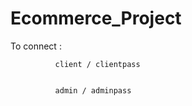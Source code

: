 # Ecommerce_Project






To connect :


              client / clientpass


              admin / adminpass
